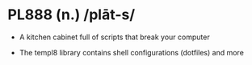 # PL888 (n.) /plāt-s/

- A kitchen cabinet full of scripts that break your computer

- The templ8 library contains shell configurations (dotfiles) and more


